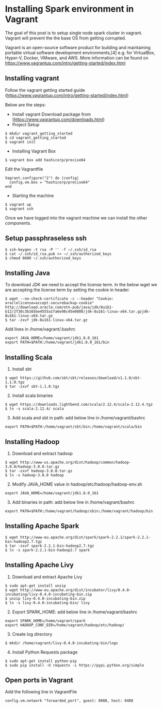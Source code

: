 # Installing Spark environment in Vagrant
The goal of this post is to setup single node spark cluster in vagrant. Vagrant will prevent the the base OS from getting corrupted.

Vagrant is an open-source software product for building and maintaining portable virtual software development environments,[4] e.g. for VirtualBox, Hyper-V, Docker, VMware, and AWS. More information can be found on https://www.vagrantup.com/intro/getting-started/index.html

## Installing vagrant
Follow the vagrant getting started guide (https://www.vagrantup.com/intro/getting-started/index.html)

Below are the steps:
* Install vagrant
Download package from (https://www.vagrantup.com/downloads.html)
* Project Setup
```shell
$ mkdir vagrant_getting_started
$ cd vagrant_getting_started
$ vagrant init
```
* Installing Vagrant Box
```shell
$ vagrant box add hashicorp/precise64
```

Edit the Vagrantfile

```vim
Vagrant.configure("2") do |config|
  config.vm.box = "hashicorp/precise64"
end
```

* Starting the machine

```shell
$ vagrant up
$ vagrant ssh
```

Once we have logged into the vagrant machine we can install the other components.

## Setup passphraseless ssh
```shell
$ ssh-keygen -t rsa -P '' -f ~/.ssh/id_rsa
$ cat ~/.ssh/id_rsa.pub >> ~/.ssh/authorized_keys
$ chmod 0600 ~/.ssh/authorized_keys
```

## Installing Java
To download JDK we need to accept the license term. In the below wget we are accepting the license term by setting the cookie in header.
```shell
$ wget --no-check-certificate -c --header "Cookie: oraclelicense=accept-securebackup-cookie" http://download.oracle.com/otn-pub/java/jdk/8u161-b12/2f38c3b165be4555a1fa6e98c45e0808/jdk-8u161-linux-x64.tar.gzjdk-8u161-linux-x64.tar.gz
$ tar -zxvf jdk-8u161-linux-x64.tar.gz
```

Add lines in /home/vagrant/.bashrc
```vim
export JAVA_HOME=/home/vagrant/jdk1.8.0_161
export PATH=$PATH:/home/vagrant/jdk1.8.0_161/bin
```

## Installing Scala
1. Install sbt
```shell
$ wget https://github.com/sbt/sbt/releases/download/v1.1.0/sbt-1.1.0.tgz
$ tar -zxvf sbt-1.1.0.tgz
```
2. Install scala binaries
```shell
$ wget https://downloads.lightbend.com/scala/2.12.4/scala-2.12.4.tgz
$ ln -s scala-2.12.4/ scala
```
3. Add scala and sbt in path: add below line in /home/vagrant/bashrc
```vim
export PATH=$PATH:/home/vagrant/sbt/bin:/home/vagrant/scala/bin
```

## Installing Hadoop
1. Download and extract hadoop
```shell
$ wget http://www-us.apache.org/dist/hadoop/common/hadoop-3.0.0/hadoop-3.0.0.tar.gz
$ tar -zxvf hadoop-3.0.0.tar.gz
$ ln -s hadoop-3.0.0 hadoop
```

2. Modify JAVA_HOME value in hadoop/etc/hadoop/hadoop-env.sh
```vim
export JAVA_HOME=/home/vagrant/jdk1.8.0_161
```

3. Add binaries in path: add below line in /home/vagrant/bashrc
```vim
export PATH=$PATH:/home/vagrant/hadoop/sbin:/home/vagrant/hadoop/bin
```

## Installing Apache Spark
```shell
$ wget http://www-eu.apache.org/dist/spark/spark-2.2.1/spark-2.2.1-bin-hadoop2.7.tgz
$ tar -zxvf spark-2.2.1-bin-hadoop2.7.tgz
$ ln -s spark-2.2.1-bin-hadoop2.7 spark
```

## Installing Apache Livy
1. Download and extract Apache Livy
```shell
$ sudo apt-get install unzip
$ wget http://www-eu.apache.org/dist/incubator/livy/0.4.0-incubating/livy-0.4.0-incubating-bin.zip
$ unzip livy-0.4.0-incubating-bin.zip
$ ln -s livy-0.4.0-incubating-bin/ livy
```

2. Export SPARK_HOME: add below line in /home/vagrant/bashrc
```vim
export SPARK_HOME=/home/vagrant/spark
export HADOOP_CONF_DIR=/home/vagrant/hadoop/etc/hadoop/
```

3. Create log directory
```shell
$ mkdir /home/vagrant/livy-0.4.0-incubating-bin/logs
```
 4. Install Python Requests package
```
$ sudo apt-get install python-pip
$ sudo pip install -U requests -i https://pypi.python.org/simple
```
## Open ports in Vagrant
Add the following line in VagrantFile
```vim
config.vm.network "forwarded_port", guest: 8088, host: 8488
```
